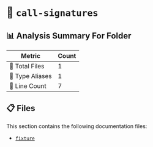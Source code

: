 # 📁 `call-signatures`

## 📊 Analysis Summary For Folder

| Metric | Count |
|--------|-------|
| 📁 Total Files | 1 |
| 📑 Type Aliases | 1 |
| 🔢 Line Count | 7 |


## 📋 Files

This section contains the following documentation files:

- [`fixture`](./fixture.md)